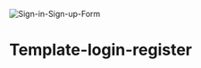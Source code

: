 ![Sign-in-Sign-up-Form](https://user-images.githubusercontent.com/124284815/220145396-1d140aab-1360-4bc2-a57f-2b43fb4b40a8.png)
# Template-login-register
